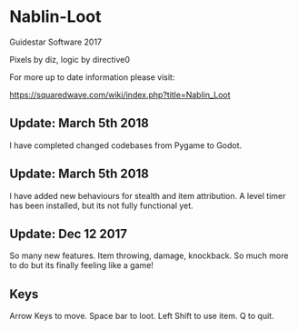 # Nablin-Loot
Guidestar Software 2017

Pixels by diz, logic by directive0

For more up to date information please visit:

https://squaredwave.com/wiki/index.php?title=Nablin_Loot

## Update: March 5th 2018
I have completed changed codebases from Pygame to Godot. 

## Update: March 5th 2018

I have added new behaviours for stealth and item attribution. A level timer has been installed, but its not fully functional yet.

## Update: Dec 12 2017

So many new features. Item throwing, damage, knockback. So much more to do but its finally feeling like a game!

## Keys

Arrow Keys to move. Space bar to loot. Left Shift to use item. Q to quit.
